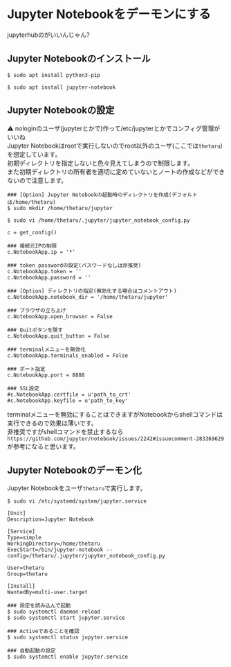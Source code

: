 # Jupyter Notebookをデーモンにする
jupyterhubのがいいんじゃん?
## Jupyter Notebookのインストール
```
$ sudo apt install python3-pip
```
```
$ sudo apt install jupyter-notebook
```
## Jupyter Notebookの設定
:warning: nologinのユーザ(jupyterとかで)作って/etc/jupyterとかでコンフィグ管理がいいね  
Jupyter Notebookはrootで実行しないのでroot以外のユーザ(ここでは`thetaru`)を想定しています。  
初期ディレクトリを指定しないと色々見えてしまうので制限します。  
また初期ディレクトリの所有者を適切に定めていないとノートの作成などができないので注意します。
```
### [Option] Jupyter Notebookの起動時のディレクトリを作成(デフォルトは/home/thetaru)
$ sudo mkdir /home/thetaru/jupyter
```
```
$ sudo vi /home/thetaru/.jupyter/jupyter_notebook_config.py
```
```
c = get_config()

### 接続元IPの制限
c.NotebookApp.ip = '*'

### token passwordの設定(パスワードなしは非推奨)
c.NotebookApp.token = ''
c.NotebookApp.password = ''

### [Option] ディレクトリの指定(無効化する場合はコメントアウト)
c.NotebookApp.notebook_dir = '/home/thetaru/jupyter'

### ブラウザの立ち上げ
c.NotebookApp.open_browser = False

### Quitボタンを隠す
c.NotebookApp.quit_button = False

### terminalメニューを無効化
c.NotebookApp.terminals_enabled = False

### ポート指定
c.NotebookApp.port = 8888

### SSL設定
#c.NotebookApp.certfile = u'path_to_crt'
#c.NotebookApp.keyfile = u'path_to_key'
```
terminalメニューを無効にすることはできますがNotebookからshellコマンドは実行できるので効果は薄いです。  
非推奨ですがshellコマンドを禁止するなら`https://github.com/jupyter/notebook/issues/2242#issuecomment-283369629`が参考になると思います。
## Jupyter Notebookのデーモン化
Jupyter Notebookをユーザ`thetaru`で実行します。
```
$ sudo vi /etc/systemd/system/jupyter.service
```
```
[Unit]
Description=Jupyter Notebook

[Service]
Type=simple
WorkingDirectory=/home/thetaru
ExecStart=/bin/jupyter-notebook --config=/thetaru/.jupyter/jupyter_notebook_config.py

User=thetaru
Group=thetaru

[Install]
WantedBy=multi-user.target
```
```
### 設定を読み込んで起動
$ sudo systemctl daemon-reload
$ sudo systemctl start jupyter.service
```
```
### Activeであることを確認
$ sudo systemctl status jupyter.service
```
```
### 自動起動の設定
$ sudo systemctl enable jupyter.service
```
